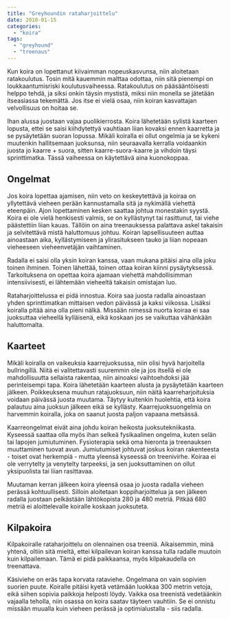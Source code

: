```yaml
---
title: "Greyhoundin rataharjoittelu"
date: 2010-01-15
categories: 
  - "koira"
tags: 
  - "greyhound"
  - "treenaus"
---
```


Kun koira on lopettanut kiivaimman nopeuskasvunsa, niin aloitetaan ratakoulutus. Tosin mitä kauemmin malttaa odottaa, niin sitä pienempi on loukkaantumisriski koulutusvaiheessa. Ratakoulutus on pääsääntöisesti helppo tehdä, ja siksi onkin täysin mystistä, miksi niin monella se jätetään itseasiassa tekemättä. Jos itse ei vielä osaa, niin koiran kasvattajan velvollisuus on hoitaa se.

<!--more-->

Ihan alussa juostaan vajaa puolikierrosta. Koira lähetetään sylistä kaarteen lopusta, ettei se saisi kiihdytettyä vauhtiaan liian kovaksi ennen kaarretta ja se pysäytetään suoran lopussa. Mikäli koiralla ei ollut ongelmia ja se kykeni muutenkin hallitsemaan juoksunsa, niin seuraavalla kerralla voidaankin juosta jo kaarre + suora, sitten kaarre-suora-kaarre ja vihdoin täysi sprinttimatka. Tässä vaiheessa on käytettävä aina kuonokoppaa.

## Ongelmat

Jos koira lopettaa ajamisen, niin veto on keskeytettävä ja koiraa on yllytettävä vieheen perään kannustamalla sitä ja nykimällä viehettä eteenpäin. Ajon lopettaminen kesken saattaa johtua monestakin syystä. Koira ei ole vielä henkisesti valmis, se on kyllästynyt tai rasittunut, tai viehe päästettiin liian kauas. Tällöin on aina treenauksessa palattava askel takaisin ja selvitettävä mistä haluttomuus johtuu. Koiran lapsellisuuteen auttaa ainoastaan aika, kyllästymiseen ja ylirasitukseen tauko ja liian nopeaan vieheeseen vieheenvetäjän vaihtaminen.

Radalla ei saisi olla yksin koiran kanssa, vaan mukana pitäisi aina olla joku toinen ihminen. Toinen lähettää, toinen ottaa koiran kiinni pysäytyksessä. Tarkoituksena on opettaa koira ajamaan viehettä mahdollisimman intensiivisesti, ei lähtemään vieheeltä takaisin omistajan luo.

Rataharjoittelussa ei pidä innostua. Koira saa juosta radalla ainoastaan yhden sprinttimatkan mittaisen vedon päivässä ja kaksi viikossa. Lisäksi koiralla pitää aina olla pieni nälkä. Missään nimessä nuorta koiraa ei saa juoksuttaa vieheellä kylläisenä, eikä koskaan jos se vaikuttaa vähänkään haluttomalta.

## Kaarteet

Mikäli koiralla on vaikeuksia kaarrejuoksussa, niin olisi hyvä harjoitella bullringillä. Niitä ei valitettavasti suuremmin ole ja jos itsellä ei ole mahdollisuutta sellaista rakentaa, niin ainoaksi vaihtoehdoksi jää perinteisempi tapa. Koira lähetetään kaarteen alusta ja pysäytetään kaarteen jälkeen. Poikkeuksena muuhun ratajuoksuun, niin näitä kaarreharjoituksia voidaan päivässä juosta muutama. Täytyy kuitenkin huolehtia, että koira palautuu aina juoksun jälkeen eikä se kyllästy. Kaarrejuoksuongelmia on harvemmin koiralla, joka on saanut juosta paljon vapaana metsässä.

Kaarreongelmat eivät aina johdu koiran heikosta juoksutekniikasta. Kyseessä saattaa olla myös ihan selkeä fysikaalinen ongelma, kuten selän tai lapojen jumiutuminen. Fysioterapia sekä oma hieronta ja treenauksen muuttaminen tuovat avun. Jumiutumiset johtuvat joskus koiran rakenteesta - toiset ovat herkempiä - mutta yleensä kyseessä on treenivirhe. Koiraa ei ole verrytelty ja venytelty tarpeeksi, ja sen juoksuttaminen on ollut yksipuolista tai liian rasittavaa.

Muutaman kerran jälkeen koira yleensä osaa jo juosta radalla vieheen perässä kohtuullisesti. Silloin aloitetaan koppiharjoittelua ja sen jälkeen radalla juostaan pelkästään lähtökopista 280 ja 480 metriä. Pitkää 680 metriä ei aloittelevalle koiralle koskaan juoksuteta.

## Kilpakoira

Kilpakoiralle rataharjoittelu on olennainen osa treeniä. Aikaisemmin, minä yhtenä, oltiin sitä mieltä, ettei kilpailevan koiran kanssa tulla radalle muutoin kuin kilpailemaan. Tämä ei pidä paikkaansa, myös kilpakaudella on treenattava.

Käsiviehe on eräs tapa korvata rataviehe. Ongelmana on vain sopivien suorien puute. Koiralle pitäisi kyetä vetämään luokkaa 300 metrin vetoja, eikä siihen sopivia paikkoja helposti löydy. Vaikka osa treenistä vedetäänkin vajaalla teholla, niin osassa on koira saatav täyteen vauhtiin. Se ei onnistu missään muualla kuin vieheen perässä ja optimialustalla - siis radalla.
